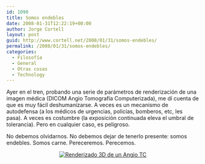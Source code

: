 ```yaml
---
id: 1090
title: Somos endebles
date: 2008-01-31T12:22:19+00:00
author: Jorge Cortell
layout: post
guid: http://www.cortell.net/2008/01/31/somos-endebles/
permalink: /2008/01/31/somos-endebles/
categories:
  - Filosofí­a
  - General
  - Otras cosas
  - Technology
---
```

Ayer en el tren, probando una serie de parámetros de renderización de una imagen médica (DICOM Angio Tomografí­a Computerizada), me dí­ cuenta de que es muy fácil deshumanizarse. A veces es un mecanismo de autodefensa (a los médicos de urgencias, policí­as, bomberos, etc, les pasa). A veces es costumbre (la exposición continuada eleva el umbral de tolerancia). Pero en cualquier caso, es peligroso.

No debemos olvidarnos. No debemos dejar de tenerlo presente: somos endebles. Somos carne. Pereceremos. Perecemos.

<p align="center">
  <a title="en mi cuenta de Flickr" target="_blank" href="http://www.flickr.com/photos/jcortell/2231902903/"><img title="Renderizado 3D de un Angio TC" alt="Renderizado 3D de un Angio TC" src="http://farm3.static.flickr.com/2243/2231902903_e5309d57dd.jpg?v=0" /></a>
</p>